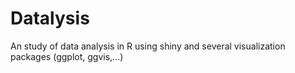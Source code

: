 Datalysis
=========

An study of data analysis in R using shiny and several visualization packages (ggplot, ggvis,...)
